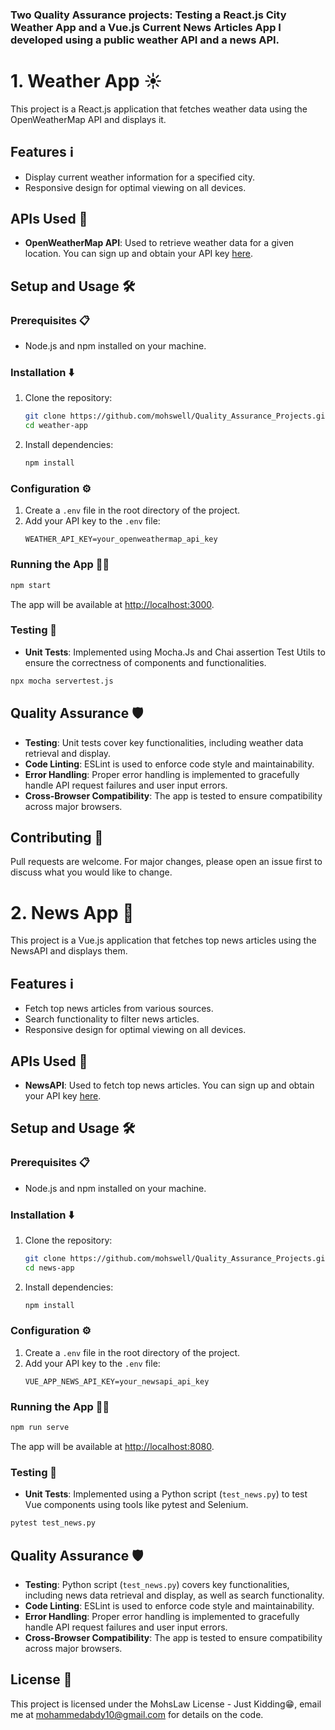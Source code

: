 ### Two Quality Assurance projects: Testing a React.js City Weather App and a Vue.js Current News Articles App I developed using a public weather API and a news API.

# 1. Weather App ☀️

This project is a React.js application that fetches weather data using the OpenWeatherMap API and displays it.

## Features ℹ️

- Display current weather information for a specified city.
- Responsive design for optimal viewing on all devices.

## APIs Used 🔌

- **OpenWeatherMap API**: Used to retrieve weather data for a given location. You can sign up and obtain your API key [here](https://openweathermap.org/api).

## Setup and Usage 🛠️

### Prerequisites 📋

- Node.js and npm installed on your machine.

### Installation ⬇️

1. Clone the repository:
   ```bash
   git clone https://github.com/mohswell/Quality_Assurance_Projects.git
   cd weather-app
   ```

2. Install dependencies:
   ```bash
   npm install
   ```

### Configuration ⚙️

1. Create a `.env` file in the root directory of the project.
2. Add your API key to the `.env` file:
   ```plaintext
   WEATHER_API_KEY=your_openweathermap_api_key
   ```

### Running the App 🏃‍♂️

```bash
npm start
```

The app will be available at [http://localhost:3000](http://localhost:3000).

### Testing 🧪

- **Unit Tests**: Implemented using Mocha.Js and Chai assertion Test Utils to ensure the correctness of components and functionalities.

```bash
npx mocha servertest.js
```

## Quality Assurance 🛡️

- **Testing**: Unit tests cover key functionalities, including weather data retrieval and display.
- **Code Linting**: ESLint is used to enforce code style and maintainability.
- **Error Handling**: Proper error handling is implemented to gracefully handle API request failures and user input errors.
- **Cross-Browser Compatibility**: The app is tested to ensure compatibility across major browsers.

## Contributing 🤝

Pull requests are welcome. For major changes, please open an issue first to discuss what you would like to change.


# 2. News App 📰

This project is a Vue.js application that fetches top news articles using the NewsAPI and displays them.

## Features ℹ️

- Fetch top news articles from various sources.
- Search functionality to filter news articles.
- Responsive design for optimal viewing on all devices.

## APIs Used 🔌

- **NewsAPI**: Used to fetch top news articles. You can sign up and obtain your API key [here](https://newsapi.org/).

## Setup and Usage 🛠️

### Prerequisites 📋

- Node.js and npm installed on your machine.

### Installation ⬇️

1. Clone the repository:
   ```bash
   git clone https://github.com/mohswell/Quality_Assurance_Projects.git
   cd news-app
   ```

2. Install dependencies:
   ```bash
   npm install
   ```

### Configuration ⚙️

1. Create a `.env` file in the root directory of the project.
2. Add your API key to the `.env` file:
   ```plaintext
   VUE_APP_NEWS_API_KEY=your_newsapi_api_key
   ```

### Running the App 🏃‍♂️

```bash
npm run serve
```

The app will be available at [http://localhost:8080](http://localhost:8080).

### Testing 🧪

- **Unit Tests**: Implemented using a Python script (`test_news.py`) to test Vue components using tools like pytest and Selenium.

```bash
pytest test_news.py
```

## Quality Assurance 🛡️

- **Testing**: Python script (`test_news.py`) covers key functionalities, including news data retrieval and display, as well as search functionality.
- **Code Linting**: ESLint is used to enforce code style and maintainability.
- **Error Handling**: Proper error handling is implemented to gracefully handle API request failures and user input errors.
- **Cross-Browser Compatibility**: The app is tested to ensure compatibility across major browsers.

## License 📄

This project is licensed under the MohsLaw License - Just Kidding😁, email me at mohammedabdy10@gmail.com for details on the code.
